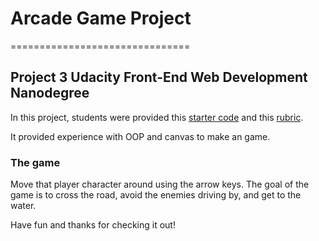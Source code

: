 # Arcade Game Project
===============================

## Project 3 Udacity Front-End Web Development Nanodegree

In this project, students were provided this [starter code](https://github.com/udacity/frontend-nanodegree-arcade-game) and this [rubric](https://review.udacity.com/#!/projects/2696458597/rubric).

It provided experience with OOP and canvas to make an game. 

### The game

Move that player character around using the arrow keys. The goal of the game is to cross the road, avoid the enemies driving by, and get to the water.

Have fun and thanks for checking it out!

